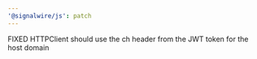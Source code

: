 ```yaml
---
'@signalwire/js': patch
---
```


FIXED HTTPClient should use the ch header from the JWT token for the host domain
